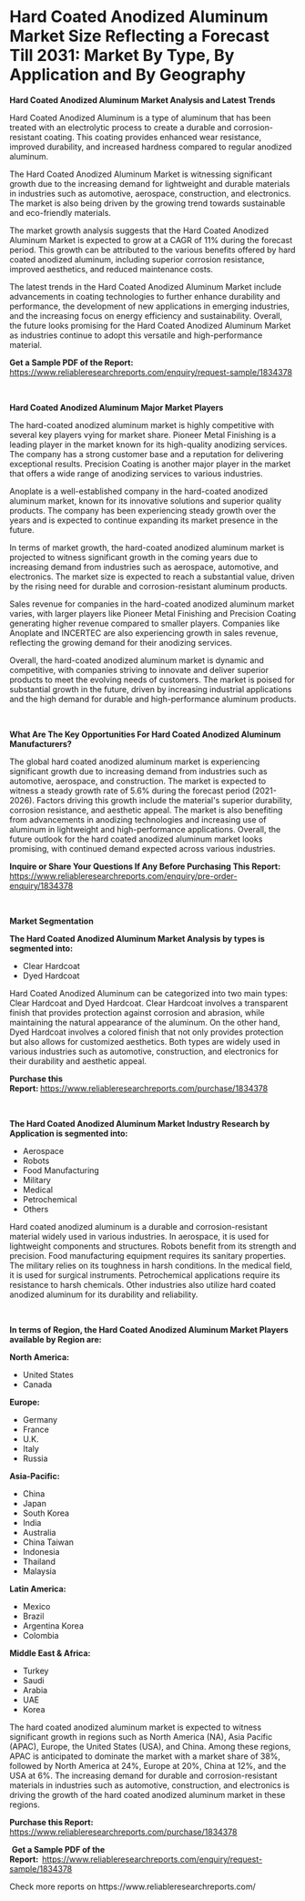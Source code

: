 <p><h1>Hard Coated Anodized Aluminum Market Size Reflecting a Forecast Till 2031: Market By Type, By Application and By Geography</h1></p><p><strong>Hard Coated Anodized Aluminum Market Analysis and Latest Trends</strong></p>
<p><p>Hard Coated Anodized Aluminum is a type of aluminum that has been treated with an electrolytic process to create a durable and corrosion-resistant coating. This coating provides enhanced wear resistance, improved durability, and increased hardness compared to regular anodized aluminum.</p><p>The Hard Coated Anodized Aluminum Market is witnessing significant growth due to the increasing demand for lightweight and durable materials in industries such as automotive, aerospace, construction, and electronics. The market is also being driven by the growing trend towards sustainable and eco-friendly materials.</p><p>The market growth analysis suggests that the Hard Coated Anodized Aluminum Market is expected to grow at a CAGR of 11% during the forecast period. This growth can be attributed to the various benefits offered by hard coated anodized aluminum, including superior corrosion resistance, improved aesthetics, and reduced maintenance costs.</p><p>The latest trends in the Hard Coated Anodized Aluminum Market include advancements in coating technologies to further enhance durability and performance, the development of new applications in emerging industries, and the increasing focus on energy efficiency and sustainability. Overall, the future looks promising for the Hard Coated Anodized Aluminum Market as industries continue to adopt this versatile and high-performance material.</p></p>
<p><strong>Get a Sample PDF of the Report:&nbsp;</strong> <a href="https://www.reliableresearchreports.com/enquiry/request-sample/1834378">https://www.reliableresearchreports.com/enquiry/request-sample/1834378</a></p>
<p>&nbsp;</p>
<p><strong>Hard Coated Anodized Aluminum Major Market Players</strong></p>
<p><p>The hard-coated anodized aluminum market is highly competitive with several key players vying for market share. Pioneer Metal Finishing is a leading player in the market known for its high-quality anodizing services. The company has a strong customer base and a reputation for delivering exceptional results. Precision Coating is another major player in the market that offers a wide range of anodizing services to various industries.</p><p>Anoplate is a well-established company in the hard-coated anodized aluminum market, known for its innovative solutions and superior quality products. The company has been experiencing steady growth over the years and is expected to continue expanding its market presence in the future.</p><p>In terms of market growth, the hard-coated anodized aluminum market is projected to witness significant growth in the coming years due to increasing demand from industries such as aerospace, automotive, and electronics. The market size is expected to reach a substantial value, driven by the rising need for durable and corrosion-resistant aluminum products.</p><p>Sales revenue for companies in the hard-coated anodized aluminum market varies, with larger players like Pioneer Metal Finishing and Precision Coating generating higher revenue compared to smaller players. Companies like Anoplate and INCERTEC are also experiencing growth in sales revenue, reflecting the growing demand for their anodizing services.</p><p>Overall, the hard-coated anodized aluminum market is dynamic and competitive, with companies striving to innovate and deliver superior products to meet the evolving needs of customers. The market is poised for substantial growth in the future, driven by increasing industrial applications and the high demand for durable and high-performance aluminum products.</p></p>
<p>&nbsp;</p>
<p><strong>What Are The Key Opportunities For Hard Coated Anodized Aluminum Manufacturers?</strong></p>
<p><p>The global hard coated anodized aluminum market is experiencing significant growth due to increasing demand from industries such as automotive, aerospace, and construction. The market is expected to witness a steady growth rate of 5.6% during the forecast period (2021-2026). Factors driving this growth include the material's superior durability, corrosion resistance, and aesthetic appeal. The market is also benefiting from advancements in anodizing technologies and increasing use of aluminum in lightweight and high-performance applications. Overall, the future outlook for the hard coated anodized aluminum market looks promising, with continued demand expected across various industries.</p></p>
<p><strong>Inquire or Share Your Questions If Any Before Purchasing This Report:</strong> <a href="https://www.reliableresearchreports.com/enquiry/pre-order-enquiry/1834378">https://www.reliableresearchreports.com/enquiry/pre-order-enquiry/1834378</a></p>
<p>&nbsp;</p>
<p><strong>Market Segmentation</strong></p>
<p><strong>The Hard Coated Anodized Aluminum Market Analysis by types is segmented into:</strong></p>
<p><ul><li>Clear Hardcoat</li><li>Dyed Hardcoat</li></ul></p>
<p><p>Hard Coated Anodized Aluminum can be categorized into two main types: Clear Hardcoat and Dyed Hardcoat. Clear Hardcoat involves a transparent finish that provides protection against corrosion and abrasion, while maintaining the natural appearance of the aluminum. On the other hand, Dyed Hardcoat involves a colored finish that not only provides protection but also allows for customized aesthetics. Both types are widely used in various industries such as automotive, construction, and electronics for their durability and aesthetic appeal.</p></p>
<p><strong>Purchase this Report:&nbsp;</strong><a href="https://www.reliableresearchreports.com/purchase/1834378">https://www.reliableresearchreports.com/purchase/1834378</a></p>
<p>&nbsp;</p>
<p><strong>The Hard Coated Anodized Aluminum Market Industry Research by Application is segmented into:</strong></p>
<p><ul><li>Aerospace</li><li>Robots</li><li>Food Manufacturing</li><li>Military</li><li>Medical</li><li>Petrochemical</li><li>Others</li></ul></p>
<p><p>Hard coated anodized aluminum is a durable and corrosion-resistant material widely used in various industries. In aerospace, it is used for lightweight components and structures. Robots benefit from its strength and precision. Food manufacturing equipment requires its sanitary properties. The military relies on its toughness in harsh conditions. In the medical field, it is used for surgical instruments. Petrochemical applications require its resistance to harsh chemicals. Other industries also utilize hard coated anodized aluminum for its durability and reliability.</p></p>
<p>&nbsp;</p>
<p><strong>In terms of Region, the Hard Coated Anodized Aluminum Market Players available by Region are:</strong></p>
<p>
    <p> <strong> North America: </strong>
        <ul>
            <li>United States</li>
            <li>Canada</li>
        </ul>
        </p> 
    <p> <strong> Europe: </strong>
        <ul>
            <li>Germany</li>
            <li>France</li>
            <li>U.K.</li>
            <li>Italy</li>
            <li>Russia</li>
        </ul>
        </p> 
    <p> <strong> Asia-Pacific: </strong>
        <ul>
            <li>China</li>
            <li>Japan</li>
            <li>South Korea</li>
            <li>India</li>
            <li>Australia</li>
            <li>China Taiwan</li>
            <li>Indonesia</li>
            <li>Thailand</li>
            <li>Malaysia</li>
        </ul>
        </p> 
    <p> <strong> Latin America: </strong>
        <ul>
            <li>Mexico</li>
            <li>Brazil</li>
            <li>Argentina Korea</li>
            <li>Colombia</li>
        </ul>
        </p> 
    <p> <strong> Middle East & Africa: </strong>
        <ul>
            <li>Turkey</li>
            <li>Saudi</li>
            <li>Arabia</li>
            <li>UAE</li>
            <li>Korea</li>
        </ul>
    </p>
    </p>
<p><p>The hard coated anodized aluminum market is expected to witness significant growth in regions such as North America (NA), Asia Pacific (APAC), Europe, the United States (USA), and China. Among these regions, APAC is anticipated to dominate the market with a market share of 38%, followed by North America at 24%, Europe at 20%, China at 12%, and the USA at 6%. The increasing demand for durable and corrosion-resistant materials in industries such as automotive, construction, and electronics is driving the growth of the hard coated anodized aluminum market in these regions.</p></p>
<p><strong>Purchase this Report: </strong><a href="https://www.reliableresearchreports.com/purchase/1834378">https://www.reliableresearchreports.com/purchase/1834378</a></p>
<p>&nbsp;<strong>Get a Sample PDF of the Report:&nbsp;&nbsp;</strong><a href="https://www.reliableresearchreports.com/enquiry/request-sample/1834378">https://www.reliableresearchreports.com/enquiry/request-sample/1834378</a></p>
<p><strong></strong></p>
<p>Check more reports on https://www.reliableresearchreports.com/</p>